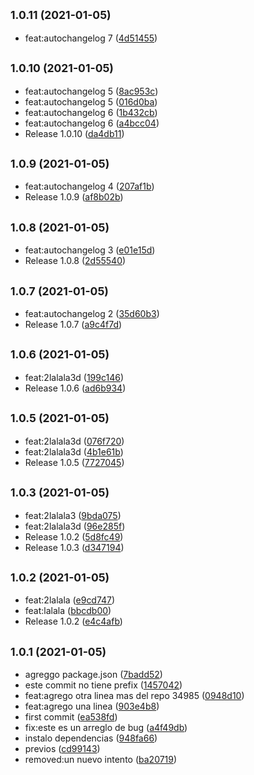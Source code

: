 ## <small>1.0.11 (2021-01-05)</small>

* feat:autochangelog 7 ([4d51455](https://github.com/skykit-alejandrorodriguez/cd-pipeline/commit/4d51455))



## <small>1.0.10 (2021-01-05)</small>

* feat:autochangelog 5 ([8ac953c](https://github.com/skykit-alejandrorodriguez/cd-pipeline/commit/8ac953c))
* feat:autochangelog 5 ([016d0ba](https://github.com/skykit-alejandrorodriguez/cd-pipeline/commit/016d0ba))
* feat:autochangelog 6 ([1b432cb](https://github.com/skykit-alejandrorodriguez/cd-pipeline/commit/1b432cb))
* feat:autochangelog 6 ([a4bcc04](https://github.com/skykit-alejandrorodriguez/cd-pipeline/commit/a4bcc04))
* Release 1.0.10 ([da4db11](https://github.com/skykit-alejandrorodriguez/cd-pipeline/commit/da4db11))



## <small>1.0.9 (2021-01-05)</small>

* feat:autochangelog 4 ([207af1b](https://github.com/skykit-alejandrorodriguez/cd-pipeline/commit/207af1b))
* Release 1.0.9 ([af8b02b](https://github.com/skykit-alejandrorodriguez/cd-pipeline/commit/af8b02b))



## <small>1.0.8 (2021-01-05)</small>

* feat:autochangelog 3 ([e01e15d](https://github.com/skykit-alejandrorodriguez/cd-pipeline/commit/e01e15d))
* Release 1.0.8 ([2d55540](https://github.com/skykit-alejandrorodriguez/cd-pipeline/commit/2d55540))



## <small>1.0.7 (2021-01-05)</small>

* feat:autochangelog 2 ([35d60b3](https://github.com/skykit-alejandrorodriguez/cd-pipeline/commit/35d60b3))
* Release 1.0.7 ([a9c4f7d](https://github.com/skykit-alejandrorodriguez/cd-pipeline/commit/a9c4f7d))



## <small>1.0.6 (2021-01-05)</small>

* feat:2lalala3d ([199c146](https://github.com/skykit-alejandrorodriguez/cd-pipeline/commit/199c146))
* Release 1.0.6 ([ad6b934](https://github.com/skykit-alejandrorodriguez/cd-pipeline/commit/ad6b934))



## <small>1.0.5 (2021-01-05)</small>

* feat:2lalala3d ([076f720](https://github.com/skykit-alejandrorodriguez/cd-pipeline/commit/076f720))
* feat:2lalala3d ([4b1e61b](https://github.com/skykit-alejandrorodriguez/cd-pipeline/commit/4b1e61b))
* Release 1.0.5 ([7727045](https://github.com/skykit-alejandrorodriguez/cd-pipeline/commit/7727045))



## <small>1.0.3 (2021-01-05)</small>

* feat:2lalala3 ([9bda075](https://github.com/skykit-alejandrorodriguez/cd-pipeline/commit/9bda075))
* feat:2lalala3d ([96e285f](https://github.com/skykit-alejandrorodriguez/cd-pipeline/commit/96e285f))
* Release 1.0.2 ([5d8fc49](https://github.com/skykit-alejandrorodriguez/cd-pipeline/commit/5d8fc49))
* Release 1.0.3 ([d347194](https://github.com/skykit-alejandrorodriguez/cd-pipeline/commit/d347194))



## <small>1.0.2 (2021-01-05)</small>

* feat:2lalala ([e9cd747](https://github.com/skykit-alejandrorodriguez/cd-pipeline/commit/e9cd747))
* feat:lalala ([bbcdb00](https://github.com/skykit-alejandrorodriguez/cd-pipeline/commit/bbcdb00))
* Release 1.0.2 ([e4c4afb](https://github.com/skykit-alejandrorodriguez/cd-pipeline/commit/e4c4afb))



## <small>1.0.1 (2021-01-05)</small>

* agreggo package.json ([7badd52](https://github.com/skykit-alejandrorodriguez/cd-pipeline/commit/7badd52))
* este commit no tiene prefix ([1457042](https://github.com/skykit-alejandrorodriguez/cd-pipeline/commit/1457042))
* feat:agrego otra linea mas del repo 34985 ([0948d10](https://github.com/skykit-alejandrorodriguez/cd-pipeline/commit/0948d10))
* feat:agrego una linea ([903e4b8](https://github.com/skykit-alejandrorodriguez/cd-pipeline/commit/903e4b8))
* first commit ([ea538fd](https://github.com/skykit-alejandrorodriguez/cd-pipeline/commit/ea538fd))
* fix:este es un arreglo de bug ([a4f49db](https://github.com/skykit-alejandrorodriguez/cd-pipeline/commit/a4f49db))
* instalo dependencias ([948fa66](https://github.com/skykit-alejandrorodriguez/cd-pipeline/commit/948fa66))
* previos ([cd99143](https://github.com/skykit-alejandrorodriguez/cd-pipeline/commit/cd99143))
* removed:un nuevo intento ([ba20719](https://github.com/skykit-alejandrorodriguez/cd-pipeline/commit/ba20719))

